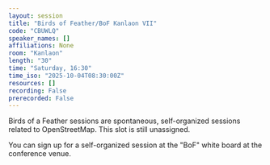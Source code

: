 ```yaml
---
layout: session
title: "Birds of Feather/BoF Kanlaon VII"
code: "CBUWLQ"
speaker_names: []
affiliations: None
room: "Kanlaon"
length: "30"
time: "Saturday, 16:30"
time_iso: "2025-10-04T08:30:00Z"
resources: []
recording: False
prerecorded: False
---
```


Birds of a Feather sessions are spontaneous, self-organized sessions related to OpenStreetMap. This slot is still unassigned.

You can sign up for a self-organized session at the &#34;BoF&#34; white board at the conference venue.

